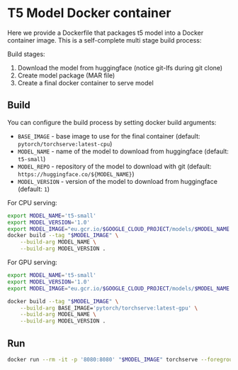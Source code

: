 # T5 Model Docker container

Here we provide a Dockerfile that packages t5 model into a Docker container image. This is a self-complete multi stage build process:

Build stages:

1. Download the model from huggingface (notice git-lfs during git clone)
2. Create model package (MAR file)
3. Create a final docker container to serve model

## Build

You can configure the build process by setting docker build arguments:

* `BASE_IMAGE` - base image to use for the final container (default: `pytorch/torchserve:latest-cpu`)
* `MODEL_NAME` - name of the model to download from huggingface (default: `t5-small`)
* `MODEL_REPO` - repository of the model to download with git (default: `https://huggingface.co/${MODEL_NAME}`)
* `MODEL_VERSION` - version of the model to download from huggingface (default: `1`)

For CPU serving:

```bash
export MODEL_NAME='t5-small'
export MODEL_VERSION='1.0'
export MODEL_IMAGE="eu.gcr.io/$GOOGLE_CLOUD_PROJECT/models/$MODEL_NAME:$MODEL_VERSION-cpu"
docker build --tag "$MODEL_IMAGE" \
    --build-arg MODEL_NAME \
    --build-arg MODEL_VERSION .
```

For GPU serving:

```bash
export MODEL_NAME='t5-small'
export MODEL_VERSION='1.0'
export MODEL_IMAGE="eu.gcr.io/$GOOGLE_CLOUD_PROJECT/models/$MODEL_NAME:$MODEL_VERSION-gpu"

docker build --tag "$MODEL_IMAGE" \
    --build-arg BASE_IMAGE='pytorch/torchserve:latest-gpu' \
    --build-arg MODEL_NAME \
    --build-arg MODEL_VERSION .
```

## Run

```bash
docker run --rm -it -p '8080:8080' "$MODEL_IMAGE" torchserve --foreground --models "all"
```
